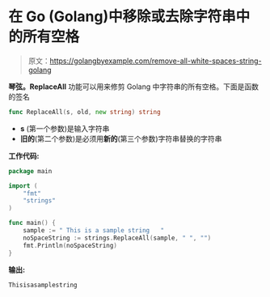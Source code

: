 # 在 Go (Golang)中移除或去除字符串中的所有空格

> 原文：<https://golangbyexample.com/remove-all-white-spaces-string-golang>

**琴弦。ReplaceAll** 功能可以用来修剪 Golang 中字符串的所有空格。下面是函数的签名

```go
func ReplaceAll(s, old, new string) string
```

*   **s** (第一个参数)是输入字符串
*   **旧的**(第二个参数)是必须用**新的**(第三个参数)字符串替换的字符串

**工作代码:**

```go
package main

import (
    "fmt"
    "strings"
)

func main() {
    sample := " This is a sample string   "
    noSpaceString := strings.ReplaceAll(sample, " ", "")
    fmt.Println(noSpaceString)
}
```

**输出:**

```go
Thisisasamplestring
```